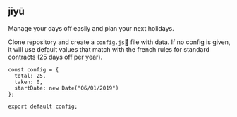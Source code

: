 ## jiyū

Manage your days off easily and plan your next holidays.

Clone repository and create a `config.js` file with data.
If no config is given, it will use default values that match with the french rules for standard contracts (25 days off per year).

```
const config = {
  total: 25,
  taken: 0,
  startDate: new Date("06/01/2019")
};

export default config;
```
